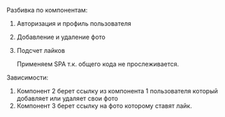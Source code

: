 Разбивка по компонентам:
1. Авторизация и профиль пользователя
2. Добавление и удаление фото
3. Подсчет лайков

   Применяем SPA т.к. общего кода не прослеживается.

Зависимости:
1. Компонент 2 берет ссылку из компонента 1 пользователя который добавляет или удаляет свои фото
2. Компонент 3 берет ссылку на фото которому ставят лайк.
